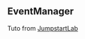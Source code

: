 ## EventManager

Tuto from [JumpstartLab](http://tutorials.jumpstartlab.com/projects/eventmanager.html)
